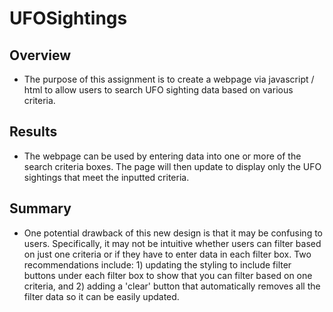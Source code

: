 # UFOSightings

## Overview
- The purpose of this assignment is to create a webpage via javascript / html to allow users to search UFO sighting data based on various criteria.

## Results
- The webpage can be used by entering data into one or more of the search criteria boxes. The page will then update to display only the UFO sightings that meet the inputted criteria.

## Summary
- One potential drawback of this new design is that it may be confusing to users. Specifically, it may not be intuitive whether users can filter based on just one criteria or if they have to enter data in each filter box. Two recommendations include: 1) updating the styling to include filter buttons under each filter box to show that you can filter based on one criteria, and 2) adding a 'clear' button that automatically removes all the filter data so it can be easily updated.
